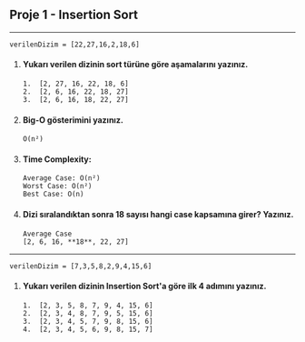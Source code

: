 ## Proje 1 - Insertion Sort

---

`verilenDizim = [22,27,16,2,18,6]`

1.  #### Yukarı verilen dizinin sort türüne göre aşamalarını yazınız.

        1.  [2, 27, 16, 22, 18, 6]
        2.  [2, 6, 16, 22, 18, 27]
        3.  [2, 6, 16, 18, 22, 27]

2.  #### Big-O gösterimini yazınız.

        O(n²)

3.  #### Time Complexity:

        Average Case: O(n²)
        Worst Case: O(n²)
        Best Case: O(n)

4.  #### Dizi sıralandıktan sonra 18 sayısı hangi case kapsamına girer? Yazınız.

        Average Case
        [2, 6, 16, **18**, 22, 27]

---

`verilenDizim = [7,3,5,8,2,9,4,15,6]`

1.  #### Yukarı verilen dizinin Insertion Sort'a göre ilk 4 adımını yazınız.

        1.  [2, 3, 5, 8, 7, 9, 4, 15, 6]
        2.  [2, 3, 4, 8, 7, 9, 5, 15, 6]
        3.  [2, 3, 4, 5, 7, 9, 8, 15, 6]
        4.  [2, 3, 4, 5, 6, 9, 8, 15, 7]
